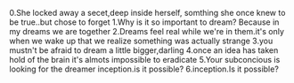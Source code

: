 0.She locked away a secet,deep inside herself, somthing she once knew to be true..but chose to forget
1.Why is it so important to dream? Because in my dreams we are together
2.Dreams feel real while we're in them.it's only when we wake up that we realize something was actually strange
3.you mustn't be afraid to dream a little bigger,darling
4.once an idea has taken hold of the brain it's almots impossible to eradicate
5.Your subconcious is looking for the dreamer
inception.is it possible?
6.inception.Is it possible?
